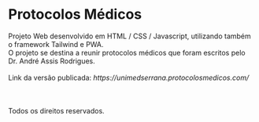 <h1>Protocolos Médicos</h1> 
Projeto Web desenvolvido em HTML / CSS / Javascript, utilizando também o framework Tailwind e PWA.
<br/>
O projeto se destina a reunir protocolos médicos que foram escritos pelo Dr. André Assis Rodrigues.
<br/>
<br/>
Link da versão publicada: <i>https://unimedserrana.protocolosmedicos.com/</i> 
<br/>
<br/>
<br/>
<br/>
Todos os direitos reservados.
